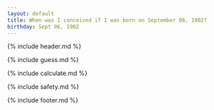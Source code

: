 ```yaml
---
layout: default
title: When was I conceived if I was born on September 06, 1902?
birthday: Sept 06, 1902
---
```


{% include header.md %}

{% include guess.md %}

{% include calculate.md %}

{% include safety.md %}

{% include footer.md %}



